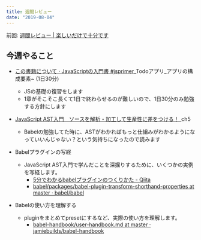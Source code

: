 ```yaml
---
title: 週間レビュー
date: "2019-08-04"
---
```


前回: [週間レビュー | 楽しいだけで十分です](https://yinm.info/20190728/)

## 今週やること
- [この書籍について · JavaScriptの入門書 #jsprimer](https://jsprimer.net/)_Todoアプリ_アプリの構成要素~ (1日30分) 
  - JSの基礎の復習をします
  - 1章がそこそこ長くて1日で終わらせるのが難しいので、1日30分のみ勉強する方針にします

- [JavaScript AST入門　ソースを解析・加工して生産性に差をつける！](https://nextpublishing.jp/book/9728.html)_ch5
  - Babelの勉強してた時に、ASTがわかればもっと仕組みがわかるようになっていいんじゃない？という気持ちになったので読みます

- Babelプラグインの写経
  - JavaScript AST入門で学んだことを深掘りするために、いくつかの実例を写経します。
    - [5分でわかるbabelプラグインのつくりかた - Qiita](https://qiita.com/potato4d/items/aef57305de067c4d99b5)
    - [babel/packages/babel-plugin-transform-shorthand-properties at master · babel/babel](https://github.com/babel/babel/tree/master/packages/babel-plugin-transform-shorthand-properties)

- Babelの使い方を理解する
  - pluginをまとめてpresetにするなど、実際の使い方を理解します。
    - [babel-handbook/user-handbook.md at master · jamiebuilds/babel-handbook](https://github.com/jamiebuilds/babel-handbook/blob/master/translations/en/user-handbook.md)

